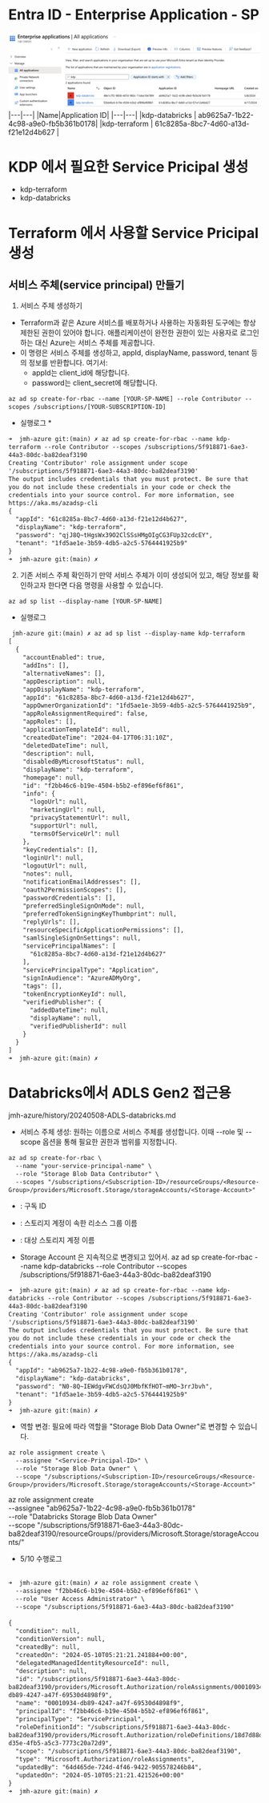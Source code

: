 
# Entra ID - Enterprise Application - SP
![SP](../images/AzureEntraID-SP.png)
|---|---|
|Name|Application ID|
|---|---|
|kdp-databricks | ab9625a7-1b22-4c98-a9e0-fb5b361b0178|
|kdp-terraform | 61c8285a-8bc7-4d60-a13d-f21e12d4b627 | 


# KDP 에서 필요한 Service Pricipal 생성 
- kdp-terraform
- kdp-databricks 

# Terraform 에서 사용할 Service Pricipal 생성 

## 서비스 주체(service principal) 만들기
1. 서비스 주체 생성하기
- Terraform과 같은 Azure 서비스를 배포하거나 사용하는 자동화된 도구에는 항상 제한된 권한이 있어야 합니다. 애플리케이션이 완전한 권한이 있는 사용자로 로그인하는 대신 Azure는 서비스 주체를 제공합니다.
- 이 명령은 서비스 주체를 생성하고, appId, displayName, password, tenant 등의 정보를 반환합니다. 여기서:
  - appId는 client_id에 해당합니다.
  - password는 client_secret에 해당합니다.
```
az ad sp create-for-rbac --name [YOUR-SP-NAME] --role Contributor --scopes /subscriptions/[YOUR-SUBSCRIPTION-ID]
```
* 실행로그 *
```
➜  jmh-azure git:(main) ✗ az ad sp create-for-rbac --name kdp-terraform --role Contributor --scopes /subscriptions/5f918871-6ae3-44a3-80dc-ba82deaf3190
Creating 'Contributor' role assignment under scope '/subscriptions/5f918871-6ae3-44a3-80dc-ba82deaf3190'
The output includes credentials that you must protect. Be sure that you do not include these credentials in your code or check the credentials into your source control. For more information, see https://aka.ms/azadsp-cli
{
  "appId": "61c8285a-8bc7-4d60-a13d-f21e12d4b627",
  "displayName": "kdp-terraform",
  "password": "qjJ8Q~tHgsWx39O2ClSSsHMgOIgCG3FUp32cdcEY",
  "tenant": "1fd5ae1e-3b59-4db5-a2c5-5764441925b9"
}
➜  jmh-azure git:(main) ✗ 
```

2. 기존 서비스 주체 확인하기
만약 서비스 주체가 이미 생성되어 있고, 해당 정보를 확인하고자 한다면 다음 명령을 사용할 수 있습니다.
```
az ad sp list --display-name [YOUR-SP-NAME]
```
* 실행로그 
```
 jmh-azure git:(main) ✗ az ad sp list --display-name kdp-terraform
[
  {
    "accountEnabled": true,
    "addIns": [],
    "alternativeNames": [],
    "appDescription": null,
    "appDisplayName": "kdp-terraform",
    "appId": "61c8285a-8bc7-4d60-a13d-f21e12d4b627",
    "appOwnerOrganizationId": "1fd5ae1e-3b59-4db5-a2c5-5764441925b9",
    "appRoleAssignmentRequired": false,
    "appRoles": [],
    "applicationTemplateId": null,
    "createdDateTime": "2024-04-17T06:31:10Z",
    "deletedDateTime": null,
    "description": null,
    "disabledByMicrosoftStatus": null,
    "displayName": "kdp-terraform",
    "homepage": null,
    "id": "f2bb46c6-b19e-4504-b5b2-ef896ef6f861",
    "info": {
      "logoUrl": null,
      "marketingUrl": null,
      "privacyStatementUrl": null,
      "supportUrl": null,
      "termsOfServiceUrl": null
    },
    "keyCredentials": [],
    "loginUrl": null,
    "logoutUrl": null,
    "notes": null,
    "notificationEmailAddresses": [],
    "oauth2PermissionScopes": [],
    "passwordCredentials": [],
    "preferredSingleSignOnMode": null,
    "preferredTokenSigningKeyThumbprint": null,
    "replyUrls": [],
    "resourceSpecificApplicationPermissions": [],
    "samlSingleSignOnSettings": null,
    "servicePrincipalNames": [
      "61c8285a-8bc7-4d60-a13d-f21e12d4b627"
    ],
    "servicePrincipalType": "Application",
    "signInAudience": "AzureADMyOrg",
    "tags": [],
    "tokenEncryptionKeyId": null,
    "verifiedPublisher": {
      "addedDateTime": null,
      "displayName": null,
      "verifiedPublisherId": null
    }
  }
]
➜  jmh-azure git:(main) ✗ 
```

# Databricks에서 ADLS Gen2 접근용 
jmh-azure/history/20240508-ADLS-databricks.md


- 서비스 주체 생성: 원하는 이름으로 서비스 주체를 생성합니다. 이때 --role 및 --scope 옵션을 통해 필요한 권한과 범위를 지정합니다.
```
az ad sp create-for-rbac \
  --name "your-service-principal-name" \
  --role "Storage Blob Data Contributor" \
  --scopes "/subscriptions/<Subscription-ID>/resourceGroups/<Resource-Group>/providers/Microsoft.Storage/storageAccounts/<Storage-Account>"
```  
  - <Subscription-ID>: 구독 ID
  - <Resource-Group>: 스토리지 계정이 속한 리소스 그룹 이름
  - <Storage-Account>: 대상 스토리지 계정 이름

  - Storage Account 은 지속적으로 변경되고 있어서. 
az ad sp create-for-rbac --name kdp-databricks --role Contributor --scopes /subscriptions/5f918871-6ae3-44a3-80dc-ba82deaf3190


```
➜  jmh-azure git:(main) ✗ az ad sp create-for-rbac --name kdp-databricks --role Contributor --scopes /subscriptions/5f918871-6ae3-44a3-80dc-ba82deaf3190
Creating 'Contributor' role assignment under scope '/subscriptions/5f918871-6ae3-44a3-80dc-ba82deaf3190'
The output includes credentials that you must protect. Be sure that you do not include these credentials in your code or check the credentials into your source control. For more information, see https://aka.ms/azadsp-cli
{
  "appId": "ab9625a7-1b22-4c98-a9e0-fb5b361b0178",
  "displayName": "kdp-databricks",
  "password": "N0-8Q~IEWdgvFWCdsQJ0MbfKfHOT~mMO~3rrJbvh",
  "tenant": "1fd5ae1e-3b59-4db5-a2c5-5764441925b9"
}
➜  jmh-azure git:(main) ✗ 
```

- 역할 변경: 필요에 따라 역할을 "Storage Blob Data Owner"로 변경할 수 있습니다.
```
az role assignment create \
  --assignee "<Service-Principal-ID>" \
  --role "Storage Blob Data Owner" \
  --scope "/subscriptions/<Subscription-ID>/resourceGroups/<Resource-Group>/providers/Microsoft.Storage/storageAccounts/<Storage-Account>"
  ```

az role assignment create \
  --assignee "ab9625a7-1b22-4c98-a9e0-fb5b361b0178" \
  --role "Databricks Storage Blob Data Owner" \
  --scope "/subscriptions/5f918871-6ae3-44a3-80dc-ba82deaf3190/resourceGroups/<Resource-Group>/providers/Microsoft.Storage/storageAccounts/<Storage-Account>"


- 5/10 수행로그 
```

➜  jmh-azure git:(main) ✗ az role assignment create \
  --assignee "f2bb46c6-b19e-4504-b5b2-ef896ef6f861" \
  --role "User Access Administrator" \
  --scope "/subscriptions/5f918871-6ae3-44a3-80dc-ba82deaf3190"

{
  "condition": null,
  "conditionVersion": null,
  "createdBy": null,
  "createdOn": "2024-05-10T05:21:21.241884+00:00",
  "delegatedManagedIdentityResourceId": null,
  "description": null,
  "id": "/subscriptions/5f918871-6ae3-44a3-80dc-ba82deaf3190/providers/Microsoft.Authorization/roleAssignments/00010934-db89-4247-a47f-69530d4898f9",
  "name": "00010934-db89-4247-a47f-69530d4898f9",
  "principalId": "f2bb46c6-b19e-4504-b5b2-ef896ef6f861",
  "principalType": "ServicePrincipal",
  "roleDefinitionId": "/subscriptions/5f918871-6ae3-44a3-80dc-ba82deaf3190/providers/Microsoft.Authorization/roleDefinitions/18d7d88d-d35e-4fb5-a5c3-7773c20a72d9",
  "scope": "/subscriptions/5f918871-6ae3-44a3-80dc-ba82deaf3190",
  "type": "Microsoft.Authorization/roleAssignments",
  "updatedBy": "64d465de-724d-4f46-9422-905578246b84",
  "updatedOn": "2024-05-10T05:21:21.421526+00:00"
}
➜  jmh-azure git:(main) ✗ 
```

